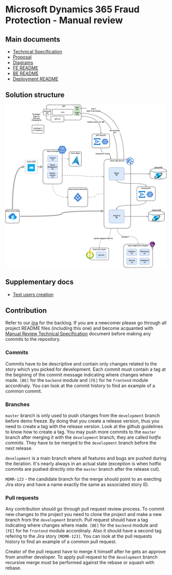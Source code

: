 # Microsoft Dynamics 365 Fraud Protection - Manual review

## Main documents
* [Technical Specification](https://docs.google.com/document/d/1we5YZDPwda8MTp-6FHqsfEwEfzBZi_Wi3AeLrfzcaug/edit#heading=h.dydw8omr4619)
* [Proposal](https://docs.google.com/document/d/1GM1NtkZ2qSxgCh3ut1VMXAZh1P-HQVIHVyQEryYM7Y0)
* [Diagrams](https://drive.google.com/file/d/1V4Xfy-hfeOmLVxRL8nbNkMlKOX5_faiG/view?usp=sharing)
* [FE README](./frontend/README.md)
* [BE README](./backend/README.md)
* [Deployment README](./arm/README.md)

## Solution structure
![FunctionalSegregation](./documentation/pictures/MRStructureDiagrams-SolutionArchitecture.png)  

## Supplementary docs
* [Test users creation](https://docs.google.com/document/d/10u5hq0WaarxLu7n6h2TP3OB_Bjsg7_nrqO66Epqqwew)

## Contribution

Refer to our [jira](https://griddynamics.atlassian.net/secure/RapidBoard.jspa?rapidView=45) for the backlog.
If you are a newcomer please go through all project README files (including this one) and become acquanted with 
[Manual Review Technical Specification](https://docs.google.com/document/u/1/d/1we5YZDPwda8MTp-6FHqsfEwEfzBZi_Wi3AeLrfzcaug/edit?ts=5ee8741d&pli=1#heading=h.dydw8omr4619)
document before making any commits to the repository.

### Commits

Commits have to be descriptive and contain only changes related to the story which you picked for development.
Each commit must contain a tag at the begining of the commit message indicating where changes where made. 
`[BE]` for the `backend` module and `[FE]` for he `frontend` module accordinaly. You can look at the commit history
to find an example of a common commit.

### Branches

`master` branch is only used to push changes from the `development` branch before demo freeze. By doing that you
create a release version, thus you need to create a tag with the release version. Look at the github guidelines to
know how to create a tag. You may push more commits to the `master` branch after merging it with the `development`
branch, they are called _hotfix commits_. They have to be merged to the `development` branch before the next release.

`development` is a main branch where all features and bugs are pushed during the iteration. It's nearly always
in an actual state (exception is when hotfix commits are pushed directly into the `master` branch after the release cut).

`MDMR-123` - the candidate branch for the merge should point to an execting Jira story and have a name exactly 
the same as associated story ID.

### Pull requests

Any contribution should go through pull request review process. To commit new changes to the project you need
to clone the project and make a new branch from the `development` branch. Pull request should have a tag indicating 
where changes where made. `[BE]` for the `backend` module and `[FE]` for he `frontend` module accordinaly. Also it
should have a second tag refering to the Jira story `[MDMR-123]`. You can look at the pull requests history to find an 
example of a common pull request.

Creator of the pull request have to merge it himself after he gets an approve from another developer. To apply pull
request to the `development` branch recursive merge must be performed against the rebase or squash with rebase.
